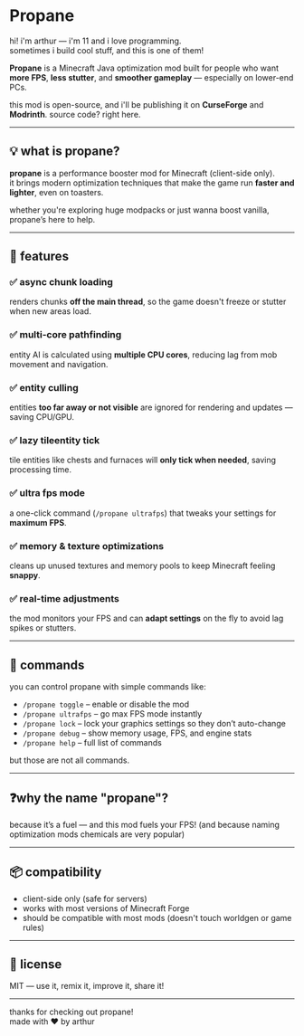 # Propane  
hi! i'm arthur — i'm 11 and i love programming.  
sometimes i build cool stuff, and this is one of them!

**Propane** is a Minecraft Java optimization mod built for people who want **more FPS**, **less stutter**, and **smoother gameplay** — especially on lower-end PCs.

this mod is open-source, and i'll be publishing it on **CurseForge** and **Modrinth**. source code? right here.

---

## 💡 what is propane?

**propane** is a performance booster mod for Minecraft (client-side only).  
it brings modern optimization techniques that make the game run **faster and lighter**, even on toasters.

whether you're exploring huge modpacks or just wanna boost vanilla, propane’s here to help.

---

## 🚀 features

### ✅ async chunk loading  
renders chunks **off the main thread**, so the game doesn't freeze or stutter when new areas load.

### ✅ multi-core pathfinding  
entity AI is calculated using **multiple CPU cores**, reducing lag from mob movement and navigation.

### ✅ entity culling  
entities **too far away or not visible** are ignored for rendering and updates — saving CPU/GPU.

### ✅ lazy tileentity tick  
tile entities like chests and furnaces will **only tick when needed**, saving processing time.

### ✅ ultra fps mode  
a one-click command (`/propane ultrafps`) that tweaks your settings for **maximum FPS**.

### ✅ memory & texture optimizations  
cleans up unused textures and memory pools to keep Minecraft feeling **snappy**.

### ✅ real-time adjustments  
the mod monitors your FPS and can **adapt settings** on the fly to avoid lag spikes or stutters.

---

## 🧠 commands

you can control propane with simple commands like:

- `/propane toggle` – enable or disable the mod  
- `/propane ultrafps` – go max FPS mode instantly
- `/propane lock` – lock your graphics settings so they don’t auto-change  
- `/propane debug` – show memory usage, FPS, and engine stats  
- `/propane help` – full list of commands

but those are not all commands.

---

## ❓why the name "propane"?

because it’s a fuel — and this mod fuels your FPS! (and because naming optimization mods chemicals are very popular)

---

## 📦 compatibility

- client-side only (safe for servers)  
- works with most versions of Minecraft Forge  
- should be compatible with most mods (doesn't touch worldgen or game rules)

---

## 📜 license

MIT — use it, remix it, improve it, share it!

---

thanks for checking out propane!  
made with ❤️ by arthur
